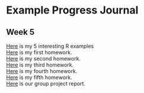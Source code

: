 # Example Progress Journal

## Week 5

[Here](files\hw0.html) is my 5 interesting R examples<br> 
[Here](files\hw1.html) is my first homework.<br>
[Here](files\homework_2.html) is my second homework.<br>
[Here](files\HW3-360.html) is my third homework. <br>
[Here](files\HMW4.html) is my fourth homework. <br>
[Here](files\HMW5.html) is my fifth homework. <br>
[Here](files\project-rep.html) is our group project report. <br>